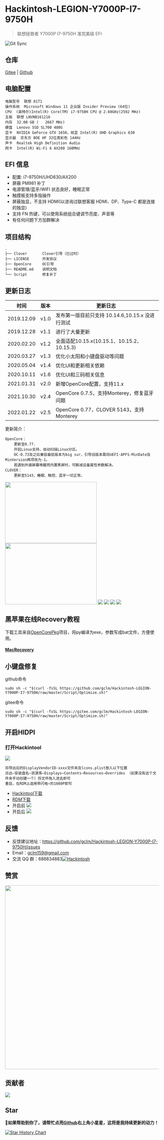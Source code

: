 # Hackintosh-LEGION-Y7000P-I7-9750H  
> 联想拯救者 Y7000P I7-9750H 准完美级 EFI

![Git Sync](https://github.com/gclm/Hackintosh-LEGION-Y7000P-I7-9750H/actions/workflows/Auto%20Gitee.yml/badge.svg)

## 仓库

[Gitee](https://gitee.com/gclm/Hackintosh-LEGION-Y7000P-I7-9750H) | [Github](https://github.com/gclm/Hackintosh-LEGION-Y7000P-I7-9750H)

## 电脑配置

```
电脑型号  联想 81T1
操作系统  Microsoft Windows 11 企业版 Insider Preview (64位)
CPU  (英特尔)Intel(R) Core(TM) i7-9750H CPU @ 2.60GHz(2592 MHz)
主板  联想 LNVNB161216
内存  32.00 GB (   2667 MHz)
硬盘  Lenovo SSD SL700 480G
显卡  NVIDIA GeForce GTX 1650，核显 Intel(R) UHD Graphics 630
显示器  京东方 BOE HF 32位真彩色 144Hz
声卡  Realtek High Definition Audio
网卡  Intel(R) Wi-Fi 6 AX200 160MHz
```

## EFI 信息
- 配置: i7-9750H/UHD630/AX200
- 屏蔽 PM981 补丁
- 电源管理/蓝牙/WIFI 状态良好，睡眠正常
- 触摸板支持多指操作
- 屏蔽独显，不支持 HDMI(以咨询过联想客服 HDMI、DP、Type-C 都是连接的独显)
- 支持 FN 热键，可以使用系统组合键调节亮度、声音等
- 有任何问题下方加群解决

## 项目结构

```shell
.
├── Clover       Clover引导（已过时）
├── LICENSE      开发协议
├── OpenCore     OC引导
├── README.md    说明文档
└── Script       修复补丁
```

## 更新日志

| 时间       | 版本 | 更新日志                                        |
| ---------- | ---- | ----------------------------------------------- |
| 2019.12.09 | v1.0 | 发布第一版目前只支持 10.14.6,10.15.x 没进行测试 |
| 2019.12.28 | v1.1 | 进行了大量更新                                  |
| 2020.02.20 | v1.2 | 全面适配10.15.x(10.15.1、10.15.2、10.15.3)      |
| 2020.03.27 | v1.3 | 优化小太阳和小键盘驱动等问题                    |
| 2020.05.04 | v1.4 | 优化UI和更新相关依赖                            |
| 2020.10.11 | v1.6 | 优化UI和三码相关信息                            |
| 2021.01.31 | v2.0 | 新增OpenCore配置，支持11.x                      |
| 2021.10.30 | v2.4 | OpenCore 0.7.5，支持Monterey，修复蓝牙问题      |
| 2022.01.22 | v2.5 | OpenCore 0.77，CLOVER 5143，支持Monterey        |

更新简介：
```
OpenCore：
	更新至0.77.
	开启Linux支持，自动扫描Linux分区。
	OC-0.73及之后兼容最低版本为big sur，引导旧版本需将UEFI-APFS-MinDate及MinVersion两项改为-1。
	若遇到外接屏幕唤醒而内置黑屏时，可删减设备属性参数解决。
CLOVER：
	更新至5143，睡眠、触控、蓝牙一切正常。
```
<img src='https://cdn.jsdelivr.net/gh/LoveGlaze/images@master/1.png' height="200px" width="300px"><img src='https://cdn.jsdelivr.net/gh/LoveGlaze/images@master/2.png' height="200px" width="300px"/>
![](https://cdn.jsdelivr.net/gh/LoveGlaze/images@master/OpenCore.png)
![](https://cdn.jsdelivr.net/gh/LoveGlaze/images@master/CLOVER.png)
![](https://cdn.jsdelivr.net/gh/LoveGlaze/images@master/Windows.png)
![](https://cdn.jsdelivr.net/gh/LoveGlaze/images@master/MacOS.png)

## 黑苹果在线Recovery教程
下载工具来自[OpenCorePkg](https://github.com/acidanthera/OpenCorePkg)项目，将py编译为exe，参数写成bat文件，方便使用。


#### [MacRecovery](https://github.com/LoveGlaze/MacRecovery)
## 小键盘修复
github命令
```
sudo sh -c "$(curl -fsSL https://github.com/gclm/Hackintosh-LEGION-Y7000P-I7-9750H/raw/master/Script/Optimize.sh)"
```
gitee命令
```
sudo sh -c "$(curl -fsSL https://gitee.com/gclm/Hackintosh-LEGION-Y7000P-I7-9750H/raw/master/Script/Optimize.sh)"
```
## 开启HIDPI
### 打开Hackintool
![](https://cdn.jsdelivr.net/gh/LoveGlaze/images@master/hidpi.png)
```
将导出后的DisplayVendorID-xxxx文件夹及lcons.plist放入以下位置
访达—安装盘名—资源库—Displays—Contents—Resources—Overrides （如果没有这个文件夹手动创建一个）将文件拖入进去即可
重启，在RDM上选用带闪电⚡️的1080P即可
```
- [Hackintool下载](https://github.com/headkaze/Hackintool)
- [RDM下载](https://github.com/avibrazil/RDM)
- 开启前
![](https://cdn.jsdelivr.net/gh/LoveGlaze/images@master/hidpi-off.png)
- 开启后
![](https://cdn.jsdelivr.net/gh/LoveGlaze/images@master/hidpi-on.png)

## 反馈

- 反馈建议地址：<https://github.com/gclm/Hackintosh-LEGION-Y7000P-I7-9750H/issues>
- Email：[gclm159@gmail.com](mailto:gclm159@gmail.com)
- 交流 QQ 群：686834883<a target="_blank" href="https://qm.qq.com/cgi-bin/qm/qr?k=fnfunVaG-Z_occpl9QQDNaHB-B4S-ole&jump_from=webapi"><img border="0" src="https://cdn.jsdelivr.net/gh/LoveGlaze/images@master/QQ.png" alt="Hackintosh" title="Hackintosh"></a>

## 赞赏
<img src='https://cdn.jsdelivr.net/gh/gclm/images@master/20191230923363Du7so.jpg' width="600px" />

## 贡献者
<a href="https://github.com/gclm/Hackintosh-LEGION-Y7000P-I7-9750H/graphs/contributors">
  <img src="https://contrib.rocks/image?repo=gclm/Hackintosh-LEGION-Y7000P-I7-9750H" />
</a>

## Star
**📣如果帮助到你了，请帮忙点亮[Github](https://github.com/gclm/Hackintosh-LEGION-Y7000P-I7-9750H)右上角小星星，这将是我持续更新的动力！**

[![Star History Chart](https://starchart.cc/gclm/Hackintosh-LEGION-Y7000P-I7-9750H.svg)](https://starchart.cc/gclm/Hackintosh-LEGION-Y7000P-I7-9750H.svg)

